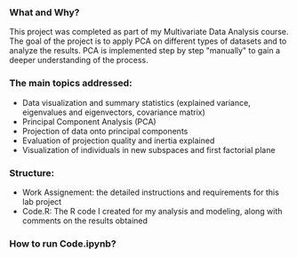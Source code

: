 
### What and Why?
This project was completed as part of my Multivariate Data Analysis course. The goal of the project is to apply PCA on different types of datasets and to analyze the results. PCA is implemented step by step "manually" to gain a deeper understanding of the process.

### The main topics addressed:
- Data visualization and summary statistics (explained variance, eigenvalues and eigenvectors, covariance matrix)
- Principal Component Analysis (PCA)
- Projection of data onto principal components
- Evaluation of projection quality and inertia explained
- Visualization of individuals in new subspaces and first factorial plane

### Structure:
- Work Assignement: the detailed instructions and requirements for this lab project
- Code.R: The R code I created for my analysis and modeling, along with comments on the results obtained

### How to run Code.ipynb?
